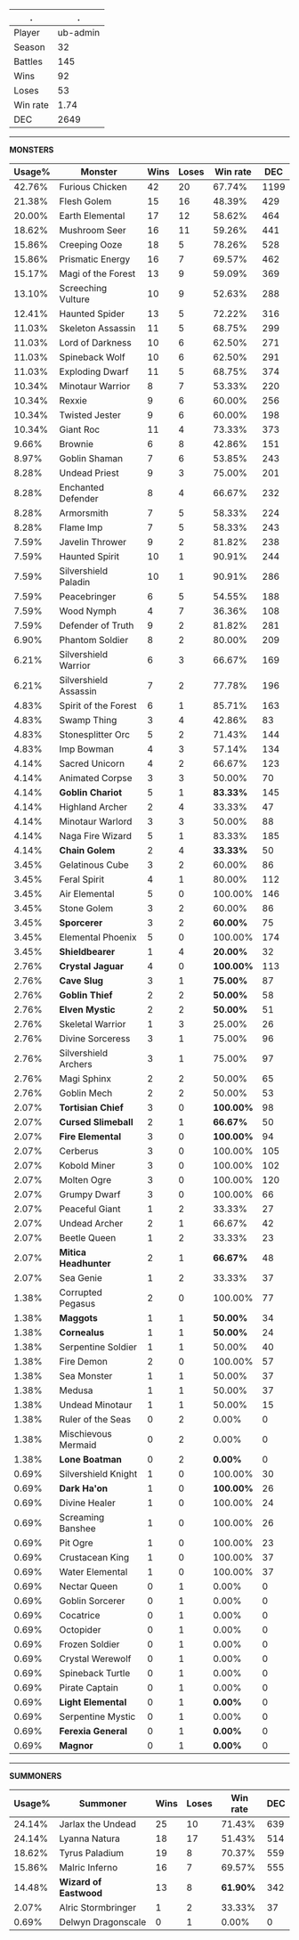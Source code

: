 .|.
|-|-
Player|ub-admin
Season|32
Battles|145
Wins|92
Loses|53
Win rate|1.74
DEC|2649

---
**MONSTERS**

Usage%|Monster|Wins|Loses|Win rate|DEC|
-|-|-|-|-|-|
42.76%|Furious Chicken|42|20|67.74%|1199|
21.38%|Flesh Golem|15|16|48.39%|429|
20.00%|Earth Elemental|17|12|58.62%|464|
18.62%|Mushroom Seer|16|11|59.26%|441|
15.86%|Creeping Ooze|18|5|78.26%|528|
15.86%|Prismatic Energy|16|7|69.57%|462|
15.17%|Magi of the Forest|13|9|59.09%|369|
13.10%|Screeching Vulture|10|9|52.63%|288|
12.41%|Haunted Spider|13|5|72.22%|316|
11.03%|Skeleton Assassin|11|5|68.75%|299|
11.03%|Lord of Darkness|10|6|62.50%|271|
11.03%|Spineback Wolf|10|6|62.50%|291|
11.03%|Exploding Dwarf|11|5|68.75%|374|
10.34%|Minotaur Warrior|8|7|53.33%|220|
10.34%|Rexxie|9|6|60.00%|256|
10.34%|Twisted Jester|9|6|60.00%|198|
10.34%|Giant Roc|11|4|73.33%|373|
9.66%|Brownie|6|8|42.86%|151|
8.97%|Goblin Shaman|7|6|53.85%|243|
8.28%|Undead Priest|9|3|75.00%|201|
8.28%|Enchanted Defender|8|4|66.67%|232|
8.28%|Armorsmith|7|5|58.33%|224|
8.28%|Flame Imp|7|5|58.33%|243|
7.59%|Javelin Thrower|9|2|81.82%|238|
7.59%|Haunted Spirit|10|1|90.91%|244|
7.59%|Silvershield Paladin|10|1|90.91%|286|
7.59%|Peacebringer|6|5|54.55%|188|
7.59%|Wood Nymph|4|7|36.36%|108|
7.59%|Defender of Truth|9|2|81.82%|281|
6.90%|Phantom Soldier|8|2|80.00%|209|
6.21%|Silvershield Warrior|6|3|66.67%|169|
6.21%|Silvershield Assassin|7|2|77.78%|196|
4.83%|Spirit of the Forest|6|1|85.71%|163|
4.83%|Swamp Thing|3|4|42.86%|83|
4.83%|Stonesplitter Orc|5|2|71.43%|144|
4.83%|Imp Bowman|4|3|57.14%|134|
4.14%|Sacred Unicorn|4|2|66.67%|123|
4.14%|Animated Corpse|3|3|50.00%|70|
4.14%|**Goblin Chariot**|5|1|**83.33%**|145|
4.14%|Highland Archer|2|4|33.33%|47|
4.14%|Minotaur Warlord|3|3|50.00%|88|
4.14%|Naga Fire Wizard|5|1|83.33%|185|
4.14%|**Chain Golem**|2|4|**33.33%**|50|
3.45%|Gelatinous Cube|3|2|60.00%|86|
3.45%|Feral Spirit|4|1|80.00%|112|
3.45%|Air Elemental|5|0|100.00%|146|
3.45%|Stone Golem|3|2|60.00%|86|
3.45%|**Sporcerer**|3|2|**60.00%**|75|
3.45%|Elemental Phoenix|5|0|100.00%|174|
3.45%|**Shieldbearer**|1|4|**20.00%**|32|
2.76%|**Crystal Jaguar**|4|0|**100.00%**|113|
2.76%|**Cave Slug**|3|1|**75.00%**|87|
2.76%|**Goblin Thief**|2|2|**50.00%**|58|
2.76%|**Elven Mystic**|2|2|**50.00%**|51|
2.76%|Skeletal Warrior|1|3|25.00%|26|
2.76%|Divine Sorceress|3|1|75.00%|96|
2.76%|Silvershield Archers|3|1|75.00%|97|
2.76%|Magi Sphinx|2|2|50.00%|65|
2.76%|Goblin Mech|2|2|50.00%|53|
2.07%|**Tortisian Chief**|3|0|**100.00%**|98|
2.07%|**Cursed Slimeball**|2|1|**66.67%**|50|
2.07%|**Fire Elemental**|3|0|**100.00%**|94|
2.07%|Cerberus|3|0|100.00%|105|
2.07%|Kobold Miner|3|0|100.00%|102|
2.07%|Molten Ogre|3|0|100.00%|120|
2.07%|Grumpy Dwarf|3|0|100.00%|66|
2.07%|Peaceful Giant|1|2|33.33%|27|
2.07%|Undead Archer|2|1|66.67%|42|
2.07%|Beetle Queen|1|2|33.33%|23|
2.07%|**Mitica Headhunter**|2|1|**66.67%**|48|
2.07%|Sea Genie|1|2|33.33%|37|
1.38%|Corrupted Pegasus|2|0|100.00%|77|
1.38%|**Maggots**|1|1|**50.00%**|34|
1.38%|**Cornealus**|1|1|**50.00%**|24|
1.38%|Serpentine Soldier|1|1|50.00%|40|
1.38%|Fire Demon|2|0|100.00%|57|
1.38%|Sea Monster|1|1|50.00%|37|
1.38%|Medusa|1|1|50.00%|37|
1.38%|Undead Minotaur|1|1|50.00%|15|
1.38%|Ruler of the Seas|0|2|0.00%|0|
1.38%|Mischievous Mermaid|0|2|0.00%|0|
1.38%|**Lone Boatman**|0|2|**0.00%**|0|
0.69%|Silvershield Knight|1|0|100.00%|30|
0.69%|**Dark Ha'on**|1|0|**100.00%**|26|
0.69%|Divine Healer|1|0|100.00%|24|
0.69%|Screaming Banshee|1|0|100.00%|26|
0.69%|Pit Ogre|1|0|100.00%|23|
0.69%|Crustacean King|1|0|100.00%|37|
0.69%|Water Elemental|1|0|100.00%|37|
0.69%|Nectar Queen|0|1|0.00%|0|
0.69%|Goblin Sorcerer|0|1|0.00%|0|
0.69%|Cocatrice|0|1|0.00%|0|
0.69%|Octopider|0|1|0.00%|0|
0.69%|Frozen Soldier|0|1|0.00%|0|
0.69%|Crystal Werewolf|0|1|0.00%|0|
0.69%|Spineback Turtle|0|1|0.00%|0|
0.69%|Pirate Captain|0|1|0.00%|0|
0.69%|**Light Elemental**|0|1|**0.00%**|0|
0.69%|Serpentine Mystic|0|1|0.00%|0|
0.69%|**Ferexia General**|0|1|**0.00%**|0|
0.69%|**Magnor**|0|1|**0.00%**|0|

---
**SUMMONERS**

Usage%|Summoner|Wins|Loses|Win rate|DEC|
-|-|-|-|-|-|
24.14%|Jarlax the Undead|25|10|71.43%|639|
24.14%|Lyanna Natura|18|17|51.43%|514|
18.62%|Tyrus Paladium|19|8|70.37%|559|
15.86%|Malric Inferno|16|7|69.57%|555|
14.48%|**Wizard of Eastwood**|13|8|**61.90%**|342|
2.07%|Alric Stormbringer|1|2|33.33%|37|
0.69%|Delwyn Dragonscale|0|1|0.00%|0|
